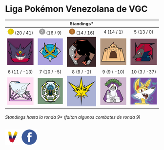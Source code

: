 # Liga Pokémon Venezolana de VGC

| | | Standings* | | |
:---: | :---: | :---: | :---: | :---:
![1st place][first] (20 / 41) | ![2nd place][second] (16 / 9) | ![3rd place][third] (14 / 16) | 4 (14 / 1) | 5 (13 / 0)
![Broken Riders][br] | ![Mega Meta Mercenaries][mmm] | ![Rinconada Racers][rr] | ![Secta Palossand][sp] | ![Televen Illusion][ti]
6 (11 / -13) | 7 (10 / -5) | 8 (9 / -2) | 9 (9 / -10) | 10 (3 / -37)
![Full Breakers][fb] | ![Araquanid Shot][as] | ![Catatumbos Lake Rage][clr] | ![Orangurus Council][oc] | ![Destiel Gaming][dg]

###### Standings hasta la ronda 9* (faltan algunos combates de ronda 9)

[![Home][web]](https://jalexl07.github.io/ "Home") [![Grupo de Facebook][facebook]](https://www.facebook.com/groups/775600862589935/ "Grupo de Facebook")

[rr]: https://github.com/JAlexL07/JAlexL07.github.io/raw/master/images/rr.png "Rinconada Racers"
[mmm]: https://github.com/JAlexL07/JAlexL07.github.io/raw/master/images/mmm.png "Mega Meta Mercenaries"
[as]: https://github.com/JAlexL07/JAlexL07.github.io/raw/master/images/as.png "Araquanid Shot"
[ti]: https://github.com/JAlexL07/JAlexL07.github.io/raw/master/images/ti.png "Televen Illusion"
[br]: https://github.com/JAlexL07/JAlexL07.github.io/raw/master/images/br.png "Broken Riders"
[sp]: https://github.com/JAlexL07/JAlexL07.github.io/raw/master/images/sp.png "Secta Palossand"
[oc]: https://github.com/JAlexL07/JAlexL07.github.io/raw/master/images/oc.png "Orangurus Council"
[dg]: https://github.com/JAlexL07/JAlexL07.github.io/raw/master/images/dg.png "Destiel Gaming"
[clr]: https://github.com/JAlexL07/JAlexL07.github.io/raw/master/images/clr.png "Catatumbos Lake Rage"
[fb]: https://github.com/JAlexL07/JAlexL07.github.io/raw/master/images/fb.png "Full Breakers"

[facebook]: https://github.com/JAlexL07/JAlexL07.github.io/raw/master/images/fb-icon.png "Grupo de Facebook"
[web]: https://github.com/JAlexL07/JAlexL07.github.io/raw/master/images/web-icon.png "Home"
[first]: https://github.com/JAlexL07/JAlexL07.github.io/raw/master/images/badge/primero1.png "First"
[second]: https://github.com/JAlexL07/JAlexL07.github.io/raw/master/images/badge/segundo1.png "Second"
[third]: https://github.com/JAlexL07/JAlexL07.github.io/raw/master/images/badge/tercero1.png "Third"